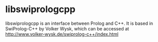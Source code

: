 libswiprologcpp
===============

libswiprologcpp is an interface between Prolog and C++. It is based in SwiProlog-C++ by Volker Wysk, which can be accessed at http://www.volker-wysk.de/swiprolog-c++/index.html